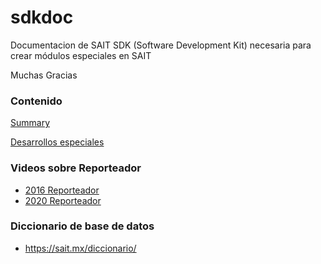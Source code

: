 # sdkdoc
Documentacion de SAIT SDK (Software Development Kit) necesaria para crear módulos especiales en SAIT

Muchas Gracias

### Contenido
[Summary](SUMMARY.md)

[Desarrollos especiales](Documentacion-Modulo-Especial-SAIT/1-Introducción-e-implementación.vfp.md)


### Videos sobre Reporteador
- [2016 Reporteador](https://www.youtube.com/watch?v=YnY1TU8dAx8)
- [2020 Reporteador](https://www.youtube.com/watch?v=e3-HtZ1iaYw)


### Diccionario de base de datos
- https://sait.mx/diccionario/
